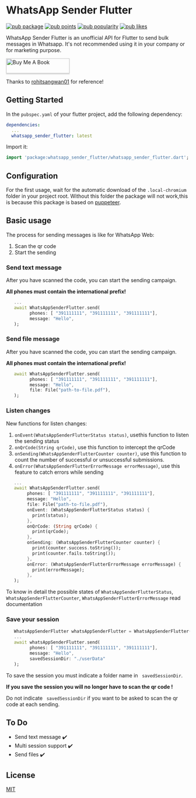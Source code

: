 # WhatsApp Sender Flutter
[![pub package](https://img.shields.io/pub/v/whatsapp_sender_flutter.svg)](https://pub.dev/packages/whatsapp_sender_flutter)
[![pub points](https://img.shields.io/pub/points/whatsapp_sender_flutter?logo=dart)](https://pub.dev/packages/whatsapp_sender_flutter/score)
[![pub popularity](https://img.shields.io/pub/popularity/whatsapp_sender_flutter?logo=dart)](https://pub.dev/packages/whatsapp_sender_flutter/score)
[![pub likes](https://img.shields.io/pub/likes/whatsapp_sender_flutter?logo=dart)](https://pub.dev/packages/whatsapp_sender_flutter/score)

WhatsApp Sender Flutter is an unofficial API for Flutter to send bulk messages in Whatsapp. It's not recommended using it in your company or for marketing purpose.

<a href="https://www.buymeacoffee.com/patrickNicT" target="_blank"><img src="https://www.buymeacoffee.com/assets/img/custom_images/orange_img.png" alt="Buy Me A Book" style="height: 41px !important;width: 174px !important;box-shadow: 0px 3px 2px 0px rgba(190, 190, 190, 0.5) !important;-webkit-box-shadow: 0px 3px 2px 0px rgba(190, 190, 190, 0.5) !important;" ></a>

Thanks to [rohitsangwan01](https://github.com/rohitsangwan01) for reference!


## Getting Started
In the `pubspec.yaml` of your flutter project, add the following dependency:

```yaml
dependencies:
  ...
  whatsapp_sender_flutter: latest
```

Import it:

```dart
import 'package:whatsapp_sender_flutter/whatsapp_sender_flutter.dart';
```

## Configuration
For the first usage, wait for the automatic download of the ```.local-chromium``` folder in your project root. Without this folder the package will not work,this is because this package is based on [puppeteer](https://github.com/xvrh/puppeteer-dart).
## Basic usage


The process for sending messages is like for WhatsApp Web:

1. Scan the qr code
2. Start the sending


### Send text message
After you have scanned the code, you can start the sending campaign.

**All phones must contain the international prefix!**

```dart
   ...
   await WhatsAppSenderFlutter.send(
         phones: [ "391111111", "391111111", "391111111"],
         message: "Hello",
   );
```

### Send file message
After you have scanned the code, you can start the sending campaign.

**All phones must contain the international prefix!**

```dart
   await WhatsAppSenderFlutter.send(
         phones: [ "391111111", "391111111", "391111111"],
         message: "Hello",
         file: File("path-to-file.pdf"),
   );
```

### Listen changes

New functions for listen changes:

1. ```onEvent(WhatsAppSenderFlutterStatus status)```, usethis function to listen the sending status
2. ```onQrCode(String qrCode)```, use this function to intercept the qrCode 
3. ```onSending(WhatsAppSenderFlutterCounter counter)```, use this function to count the number of successful or unsuccessful submissions. 
4. ```onError(WhatsAppSenderFlutterErrorMessage errorMessage)```, use this feature to catch errors while sending

```dart
   ...
   await WhatsAppSenderFlutter.send(
        phones: [ "391111111", "391111111", "391111111"],
        message: "Hello",
        file: File("path-to-file.pdf"),
        onEvent: (WhatsAppSenderFlutterStatus status) {
          print(status);
        },
        onQrCode: (String qrCode) {
          print(qrCode);
        },
        onSending: (WhatsAppSenderFlutterCounter counter) {
          print(counter.success.toString());
          print(counter.fails.toString());
        },
        onError: (WhatsAppSenderFlutterErrorMessage errorMessage) {
          print(errorMessage);
        },
   );
```
To know in detail the possible states of ```WhatsAppSenderFlutterStatus```, ```WhatsAppSenderFlutterCounter```, ```WhatsAppSenderFlutterErrorMessage``` read documentation

### Save your session

```dart
   WhatsAppSenderFlutter whatsAppSenderFlutter = WhatsAppSenderFlutter();
   ...
   await whatsAppSenderFlutter.send(
         phones: [ "391111111", "391111111", "391111111"],
         message: "Hello",
         savedSessionDir: "./userData"
   );
```

To save the session you must indicate a folder name in ``` savedSessionDir```.

**If you save the session you will no longer have to scan the qr code !**

Do not indicate ``` savedSessionDir``` if you want to be asked to scan the qr code at each sending.

## To Do
- Send text message ✔️
- Multi session support ✔️
- Send files ✔️


## License
[MIT](https://choosealicense.com/licenses/mit/)

